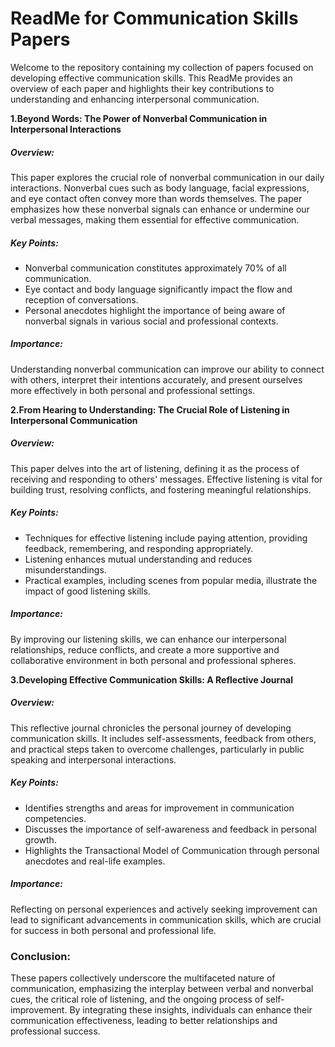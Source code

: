 # ReadMe for Communication Skills Papers

Welcome to the repository containing my collection of papers focused on developing effective communication skills. This ReadMe provides an overview of each paper and highlights their key contributions to understanding and enhancing interpersonal communication.

**1.Beyond Words: The Power of Nonverbal Communication in Interpersonal Interactions**

##### Overview:

This paper explores the crucial role of nonverbal communication in our daily interactions. Nonverbal cues such as body language, facial expressions, and eye contact often convey more than words themselves. The paper emphasizes how these nonverbal signals can enhance or undermine our verbal messages, making them essential for effective communication.

##### Key Points:

- Nonverbal communication constitutes approximately 70% of all communication.
- Eye contact and body language significantly impact the flow and reception of conversations.
- Personal anecdotes highlight the importance of being aware of nonverbal signals in various social and professional contexts.

##### Importance:

Understanding nonverbal communication can improve our ability to connect with others, interpret their intentions accurately, and present ourselves more effectively in both personal and professional settings.

**2.From Hearing to Understanding: The Crucial Role of Listening in Interpersonal Communication**

##### Overview:

This paper delves into the art of listening, defining it as the process of receiving and responding to others' messages. Effective listening is vital for building trust, resolving conflicts, and fostering meaningful relationships.

##### Key Points:

- Techniques for effective listening include paying attention, providing feedback, remembering, and responding appropriately.
- Listening enhances mutual understanding and reduces misunderstandings.
- Practical examples, including scenes from popular media, illustrate the impact of good listening skills.

##### Importance:

By improving our listening skills, we can enhance our interpersonal relationships, reduce conflicts, and create a more supportive and collaborative environment in both personal and professional spheres.

**3.Developing Effective Communication Skills: A Reflective Journal**

##### Overview:

This reflective journal chronicles the personal journey of developing communication skills. It includes self-assessments, feedback from others, and practical steps taken to overcome challenges, particularly in public speaking and interpersonal interactions.

##### Key Points:

- Identifies strengths and areas for improvement in communication competencies.
- Discusses the importance of self-awareness and feedback in personal growth.
- Highlights the Transactional Model of Communication through personal anecdotes and real-life examples.

##### Importance:

Reflecting on personal experiences and actively seeking improvement can lead to significant advancements in communication skills, which are crucial for success in both personal and professional life.

### Conclusion:

These papers collectively underscore the multifaceted nature of communication, emphasizing the interplay between verbal and nonverbal cues, the critical role of listening, and the ongoing process of self-improvement. By integrating these insights, individuals can enhance their communication effectiveness, leading to better relationships and professional success.
